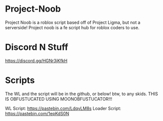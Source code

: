 # Project-Noob
Project Noob is a roblox script based off of Project Ligma, but not a serverside! Project noob is a fe script hub for roblox coders to use.

# Discord N Stuff
https://discord.gg/HGNr3jKfkH

# Scripts
The WL and the script will be in the github, or below! btw, to any skids. THIS IS OBFUSTUCATED USING MOONOBFUSTUCATOR!!!

WL Script: https://pastebin.com/LdqvLM8s
Loader Script: https://pastebin.com/1epKdS0N
